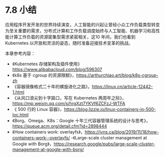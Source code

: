 # 7.8 小结

应用程序开发开发的世界持续演变，人工智能的兴起让曾经小众工作负载类型转变为至关重要的需求，分布式计算和工作负载调度始终与人工智能、机器学习和高性能计算工作负载的资源密集型需求紧密相关，这10 年间，我们也看到 Kubernetes 以开放和灵活的姿态，随时准备迎接技术变革的挑战。


本章参考内容： 
- 《Kubernetes 存储架构及插件使用》https://www.alibabacloud.com/blog/596307
- 《k8s 基于 cgroup 的资源限额》，https://arthurchiao.art/blog/k8s-cgroup-zh
- 《容器镜像格式二十年的螺旋进化之路》，https://linux.cn/article-12442-1.html
- 《从风口浪尖到十字路口，写在 Kubernetes 两周年之际》，https://mp.weixin.qq.com/s/hrgXzt7YKVf6ZCFzJ-WTFA
- 《 500 行的 Linux 容器》，https://blog.lizzie.io/linux-containers-in-500-loc.html
- 《Borg、Omega、K8s：Google 十年三代容器管理系统的设计与思考》，https://queue.acm.org/detail.cfm?id=2898444
- 《How containers work: overlayfs》，https://jvns.ca/blog/2019/11/18/how-containers-work--overlayfs/
-《Large-scale cluster management at Google with Borg》，https://research.google/pubs/large-scale-cluster-management-at-google-with-borg/